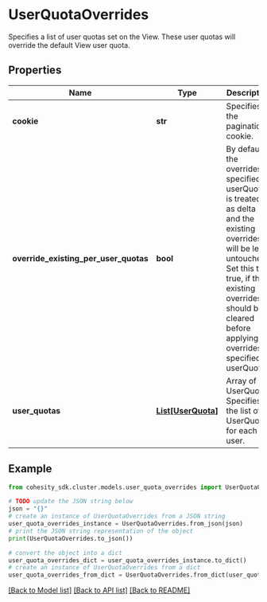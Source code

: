 # UserQuotaOverrides

Specifies a list of user quotas set on the View. These user quotas will override the default View user quota.

## Properties

Name | Type | Description | Notes
------------ | ------------- | ------------- | -------------
**cookie** | **str** | Specifies the pagination cookie. | [optional] 
**override_existing_per_user_quotas** | **bool** | By default, the overrides specified in userQuotas is treated as delta and the existing overrides will be left untouched. Set this to true, if the existing overrides should be cleared before applying overrides specified in userQuotas. | [optional] 
**user_quotas** | [**List[UserQuota]**](UserQuota.md) | Array of UserQuota. Specifies the list of UserQuota for each user. | 

## Example

```python
from cohesity_sdk.cluster.models.user_quota_overrides import UserQuotaOverrides

# TODO update the JSON string below
json = "{}"
# create an instance of UserQuotaOverrides from a JSON string
user_quota_overrides_instance = UserQuotaOverrides.from_json(json)
# print the JSON string representation of the object
print(UserQuotaOverrides.to_json())

# convert the object into a dict
user_quota_overrides_dict = user_quota_overrides_instance.to_dict()
# create an instance of UserQuotaOverrides from a dict
user_quota_overrides_from_dict = UserQuotaOverrides.from_dict(user_quota_overrides_dict)
```
[[Back to Model list]](../README.md#documentation-for-models) [[Back to API list]](../README.md#documentation-for-api-endpoints) [[Back to README]](../README.md)


